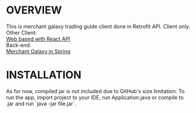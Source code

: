<h1>OVERVIEW</h1>
This is merchant galaxy trading guide client done in Retrofit API. Client only.
<br>Other Client:
<br><a href="https://github.com/ketamin123/Merchant-Galaxy-Client-React">Web based with React API</a>
<br>Back-end:
<br><a href="https://github.com/ketamin123/Merchant-Galaxy-Spring">Merchant Galaxy in Spring</a>

<h1>INSTALLATION</h1>
As for now, compiled jar is not included due to GitHub's size limitation.
To run the app, import project to your IDE, run Application.java or compile to .jar and run `java -jar file.jar`.

